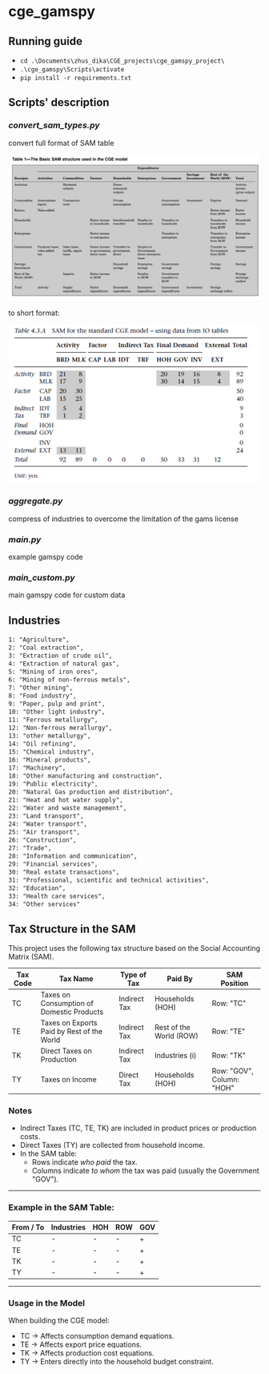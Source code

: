 # cge_gamspy
## Running guide

- `cd .\Documents\zhus_dika\CGE_projects\cge_gamspy_project\`
- `.\cge_gamspy\Scripts\activate`
- `pip install -r requirements.txt`

## Scripts' description

### *convert_sam_types.py* 

convert full format of SAM table 

<img src="https://github.com/zhus-dika/cge_gamspy_project/blob/main/data/sam_type_2.jpeg" alt="drawing" width="650"/>

to short format:

<img src="https://github.com/zhus-dika/cge_gamspy_project/blob/main/data/sam_type_1.PNG" alt="drawing" width="650"/>

### *aggregate.py* 

compress of industries to overcome the limitation of the gams license

### *main.py* 

example gamspy code

### *main_custom.py* 

main gamspy code for custom data

## Industries
    1: "Agriculture",
    2: "Coal extraction",
    3: "Extraction of crude oil",
    4: "Extraction of natural gas",
    5: "Mining of iron ores",
    6: "Mining of non-ferrous metals",
    7: "Other mining",
    8: "Food industry",
    9: "Paper, pulp and print",
    10: "Other light industry",
    11: "Ferrous metallurgy",
    12: "Non-ferrous merallurgy",
    13: "other metallurgy",
    14: "Oil refining",
    15: "Chemical industry",
    16: "Mineral products",
    17: "Machinery",
    18: "Other manufacturing and construction",
    19: "Public electricity",
    20: "Natural Gas production and distribution",
    21: "Heat and hot water supply",
    22: "Water and waste management",
    23: "Land transport",
    24: "Water transport",
    25: "Air transport",
    26: "Construction",
    27: "Trade",
    28: "Information and communication",
    29: "Financial services",
    30: "Real estate transactions",
    31: "Professional, scientific and technical activities",
    32: "Education",
    33: "Health care services",
    34: "Other services"

## Tax Structure in the SAM

This project uses the following tax structure based on the Social Accounting Matrix (SAM).

| Tax Code | Tax Name                                      | Type of Tax    | Paid By                | SAM Position                |
|----------|-----------------------------------------------|----------------|------------------------|-----------------------------|
| TC       | Taxes on Consumption of Domestic Products     | Indirect Tax   | Households (HOH)       | Row: "TC"                  |
| TE       | Taxes on Exports Paid by Rest of the World   | Indirect Tax   | Rest of the World (ROW)| Row: "TE"                  |
| TK       | Direct Taxes on Production                   | Indirect Tax   | Industries (i)         | Row: "TK"                  |
| TY       | Taxes on Income                              | Direct Tax     | Households (HOH)       | Row: "GOV", Column: "HOH" |

### Notes
- Indirect Taxes (TC, TE, TK) are included in product prices or production costs.
- Direct Taxes (TY) are collected from household income.
- In the SAM table:
  - Rows indicate *who paid* the tax.
  - Columns indicate *to whom* the tax was paid (usually the Government "GOV").

---

### Example in the SAM Table:

| From / To | Industries | HOH   | ROW   | GOV   |
|-----------|------------|-------|-------|-------|
| TC        | -          | -     | -     | +     |
| TE        | -          | -     | -     | +     |
| TK        | -          | -     | -     | +     |
| TY        | -          | -     | -     | +     |

---

### Usage in the Model

When building the CGE model:

- TC → Affects consumption demand equations.
- TE → Affects export price equations.
- TK → Affects production cost equations.
- TY → Enters directly into the household budget constraint.
